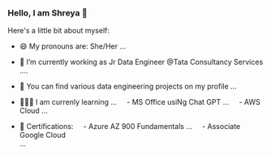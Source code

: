 
### Hello, I am Shreya 👋

Here's a little bit about myself:
- 😄 My pronouns are: She/Her ...
- 🔭 I’m currently working as Jr Data Engineer @Tata Consultancy Services .... 
- 🤘 You can find various data engineering projects on my profile ... 

- 🧑🏻‍🏫 I am currenly learning ...
&nbsp;&nbsp;&nbsp;&nbsp;- MS Office usiNg Chat GPT ...
&nbsp;&nbsp;&nbsp;&nbsp;- AWS Cloud ...
- 🤘 Certifications:
&nbsp;&nbsp;&nbsp;&nbsp;- Azure AZ 900 Fundamentals ...
&nbsp;&nbsp;&nbsp;&nbsp;- Associate Google Cloud<br> ...

